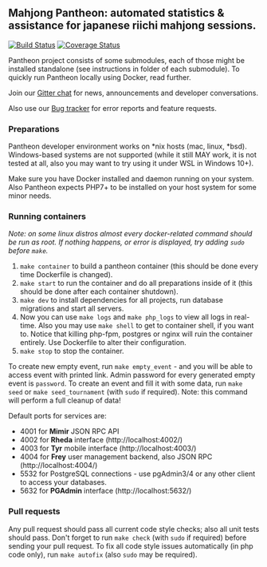 ## Mahjong Pantheon: automated statistics & assistance for japanese riichi mahjong sessions.

[![Build Status](https://travis-ci.org/MahjongPantheon/pantheon.svg?branch=master)](https://travis-ci.org/MahjongPantheon/pantheon) [![Coverage Status](https://coveralls.io/repos/github/MahjongPantheon/pantheon/badge.svg)](https://coveralls.io/github/MahjongPantheon/pantheon)

Pantheon project consists of some submodules, each of those might be installed standalone (see instructions in folder 
of each submodule). To quickly run Pantheon locally using Docker, read further.

Join our [Gitter chat](https://gitter.im/MahjongPantheon/Lobby) for news, announcements and developer conversations.

Also use our [Bug tracker](https://pantheon.myjetbrains.com/youtrack/issues/PANTHEON) for error reports and feature requests.

### Preparations

Pantheon developer environment works on *nix hosts (mac, linux, *bsd). Windows-based systems 
are not supported (while it still MAY work, it is not tested at all, also you may want to try
using it under WSL in Windows 10+). 

Make sure you have Docker installed and daemon running on your system. Also Pantheon expects PHP7+ to be 
installed on your host system for some minor needs.

### Running containers

_Note: on some linux distros almost every docker-related command should be run as root. If nothing happens, or error
is displayed, try adding `sudo` before `make`._

1. `make container` to build a pantheon container (this should be done every time Dockerfile is changed).
2. `make start` to run the container and do all preparations inside of it (this should be done after each container shutdown).
3. `make dev` to install dependencies for all projects, run database migrations and start all servers.
4. Now you can use `make logs` and `make php_logs` to view all logs in real-time. Also you may use `make shell` to get
to container shell, if you want to. Notice that killing php-fpm, postgres or nginx will ruin the container entirely.
Use Dockerfile to alter their configuration.
5. `make stop` to stop the container.

To create new empty event, run `make empty_event` - and you will be able to access event with printed link. Admin
password for every generated empty event is `password`.
To create an event and fill it with some data, run `make seed` or `make seed_tournament` (with `sudo` if required). 
Note: this command will perform a full cleanup of data!

Default ports for services are:
- 4001 for **Mimir** JSON RPC API
- 4002 for **Rheda** interface (http://localhost:4002/)
- 4003 for **Tyr** mobile interface (http://localhost:4003/)
- 4004 for **Frey** user management backend, also JSON RPC (http://localhost:4004/)
- 5532 for PostgreSQL connections - use pgAdmin3/4 or any other client to access your databases.
- 5632 for  **PGAdmin** interface (http://localhost:5632/)

### Pull requests

Any pull request should pass all current code style checks; also all unit tests should pass. Don't forget to run
`make check` (with `sudo` if required) before sending your pull request. To fix all code style issues automatically
(in php code only), run `make autofix` (also `sudo` may be required).
